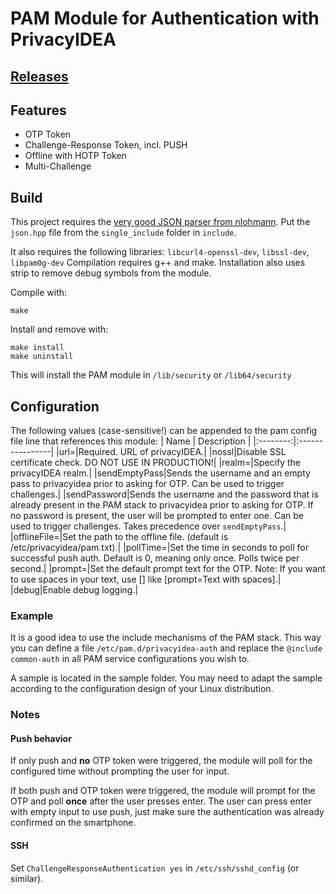 # PAM Module for Authentication with PrivacyIDEA
## [Releases](https://github.com/privacyidea/privacyidea-pam/releases)
## Features
* OTP Token
* Challenge-Response Token, incl. PUSH
* Offline with HOTP Token
* Multi-Challenge

## Build
This project requires the [very good JSON parser from nlohmann](https://github.com/nlohmann/json). Put the `json.hpp` file from the `single_include` folder in `include`.

It also requires the following libraries: `libcurl4-openssl-dev`, `libssl-dev`, `libpam0g-dev`
Compilation requires g++ and make. Installation also uses strip to remove debug symbols from the module.

Compile with:

    make

Install and remove with:

    make install
	make uninstall

This will install the PAM module in `/lib/security` or `/lib64/security`

## Configuration
The following values (case-sensitive!) can be appended to the pam config file line that references this module:
| Name     | Description |
|:--------:|:----------------|
|url=|Required. URL of privacyIDEA.|
|nossl|Disable SSL certificate check. DO NOT USE IN PRODUCTION!|
|realm=|Specify the privacyIDEA realm.|
|sendEmptyPass|Sends the username and an empty pass to privacyidea prior to asking for OTP. Can be used to trigger challenges.|
|sendPassword|Sends the username and the password that is already present in the PAM stack to privacyidea prior to asking for OTP. If no password is present, the user will be prompted to enter one. Can be used to trigger challenges. Takes precedence over `sendEmptyPass`.|
|offlineFile=|Set the path to the offline file. (default is /etc/privacyidea/pam.txt).|
|pollTime=|Set the time in seconds to poll for successful push auth. Default is 0, meaning only once. Polls twice per second.|
|prompt=|Set the default prompt text for the OTP. Note: If you want to use spaces in your text, use [] like [prompt=Text with spaces].|
|debug|Enable debug logging.|

### Example

It is a good idea to use the include mechanisms of the PAM stack. This way you can
define a file `/etc/pam.d/privacyidea-auth` and replace the `@include common-auth`
in all PAM service configurations you wish to.

A sample is located in the sample folder. You may need to adapt the sample
according to the configuration design of your Linux distribution.

### Notes
#### Push behavior
If only push and **no** OTP token were triggered, the module will poll for the configured time without prompting the user for input.

If both push and OTP token were triggered, the module will prompt for the OTP and poll **once** after the user presses enter. The user can press enter with empty input to use push, just make sure the authentication was already confirmed on the smartphone.

#### SSH
Set `ChallengeResponseAuthentication yes` in `/etc/ssh/sshd_config` (or similar).
